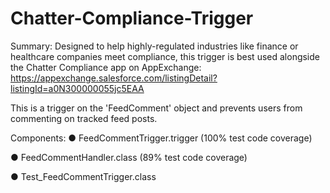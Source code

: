 # Chatter-Compliance-Trigger
Summary:
Designed to help highly-regulated industries like finance or healthcare companies meet compliance, this trigger is best used alongside the Chatter Compliance app on AppExchange: https://appexchange.salesforce.com/listingDetail?listingId=a0N300000055jc5EAA

This is a trigger on the 'FeedComment' object and prevents users from commenting on tracked feed posts.

Components:
● FeedCommentTrigger.trigger (100% test code coverage)

● FeedCommentHandler.class (89% test code coverage)

● Test_FeedCommentTrigger.class
